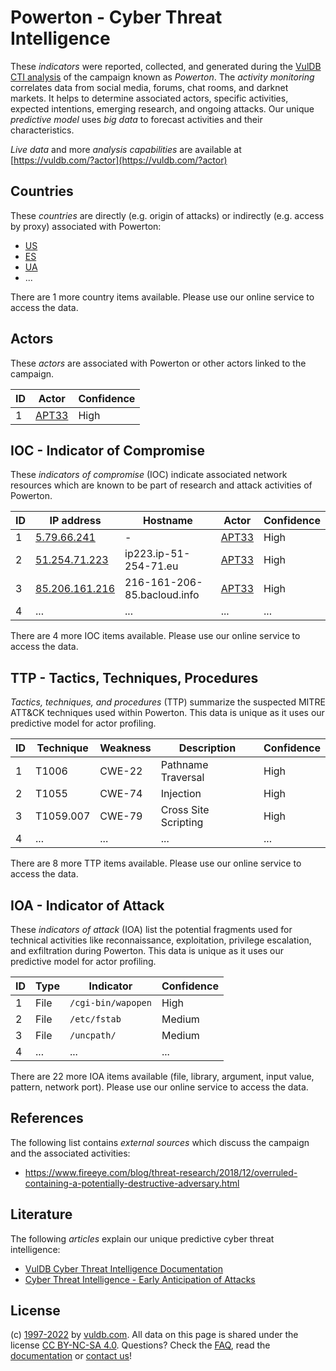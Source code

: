 # Powerton - Cyber Threat Intelligence

These _indicators_ were reported, collected, and generated during the [VulDB CTI analysis](https://vuldb.com/?kb.cti) of the campaign known as _Powerton_. The _activity monitoring_ correlates data from social media, forums, chat rooms, and darknet markets. It helps to determine associated actors, specific activities, expected intentions, emerging research, and ongoing attacks. Our unique _predictive model_ uses _big data_ to forecast activities and their characteristics.

_Live data_ and more _analysis capabilities_ are available at [https://vuldb.com/?actor](https://vuldb.com/?actor)

## Countries

These _countries_ are directly (e.g. origin of attacks) or indirectly (e.g. access by proxy) associated with Powerton:

* [US](https://vuldb.com/?country.us)
* [ES](https://vuldb.com/?country.es)
* [UA](https://vuldb.com/?country.ua)
* ...

There are 1 more country items available. Please use our online service to access the data.

## Actors

These _actors_ are associated with Powerton or other actors linked to the campaign.

ID | Actor | Confidence
-- | ----- | ----------
1 | [APT33](https://vuldb.com/?actor.apt33) | High

## IOC - Indicator of Compromise

These _indicators of compromise_ (IOC) indicate associated network resources which are known to be part of research and attack activities of Powerton.

ID | IP address | Hostname | Actor | Confidence
-- | ---------- | -------- | ----- | ----------
1 | [5.79.66.241](https://vuldb.com/?ip.5.79.66.241) | - | [APT33](https://vuldb.com/?actor.apt33) | High
2 | [51.254.71.223](https://vuldb.com/?ip.51.254.71.223) | ip223.ip-51-254-71.eu | [APT33](https://vuldb.com/?actor.apt33) | High
3 | [85.206.161.216](https://vuldb.com/?ip.85.206.161.216) | 216-161-206-85.bacloud.info | [APT33](https://vuldb.com/?actor.apt33) | High
4 | ... | ... | ... | ...

There are 4 more IOC items available. Please use our online service to access the data.

## TTP - Tactics, Techniques, Procedures

_Tactics, techniques, and procedures_ (TTP) summarize the suspected MITRE ATT&CK techniques used within Powerton. This data is unique as it uses our predictive model for actor profiling.

ID | Technique | Weakness | Description | Confidence
-- | --------- | -------- | ----------- | ----------
1 | T1006 | CWE-22 | Pathname Traversal | High
2 | T1055 | CWE-74 | Injection | High
3 | T1059.007 | CWE-79 | Cross Site Scripting | High
4 | ... | ... | ... | ...

There are 8 more TTP items available. Please use our online service to access the data.

## IOA - Indicator of Attack

These _indicators of attack_ (IOA) list the potential fragments used for technical activities like reconnaissance, exploitation, privilege escalation, and exfiltration during Powerton. This data is unique as it uses our predictive model for actor profiling.

ID | Type | Indicator | Confidence
-- | ---- | --------- | ----------
1 | File | `/cgi-bin/wapopen` | High
2 | File | `/etc/fstab` | Medium
3 | File | `/uncpath/` | Medium
4 | ... | ... | ...

There are 22 more IOA items available (file, library, argument, input value, pattern, network port). Please use our online service to access the data.

## References

The following list contains _external sources_ which discuss the campaign and the associated activities:

* https://www.fireeye.com/blog/threat-research/2018/12/overruled-containing-a-potentially-destructive-adversary.html

## Literature

The following _articles_ explain our unique predictive cyber threat intelligence:

* [VulDB Cyber Threat Intelligence Documentation](https://vuldb.com/?kb.cti)
* [Cyber Threat Intelligence - Early Anticipation of Attacks](https://www.scip.ch/en/?labs.20201022)

## License

(c) [1997-2022](https://vuldb.com/?kb.changelog) by [vuldb.com](https://vuldb.com/?kb.about). All data on this page is shared under the license [CC BY-NC-SA 4.0](https://creativecommons.org/licenses/by-nc-sa/4.0/). Questions? Check the [FAQ](https://vuldb.com/?kb.faq), read the [documentation](https://vuldb.com/?kb) or [contact us](https://vuldb.com/?contact)!
